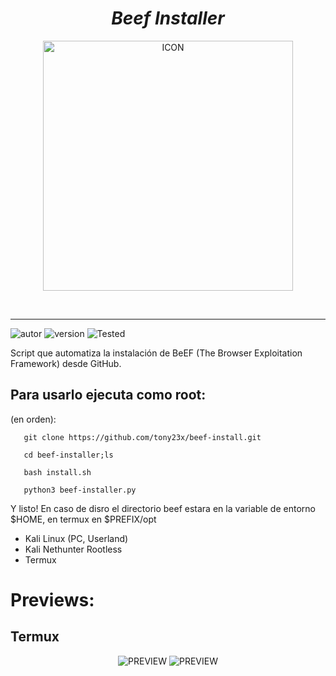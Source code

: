 <h1 align="center"> <i> Beef Installer</i> </h1>
<p align="center"><img src="https://i.ibb.co/RprvrjH/Screenshot-2021-02-24-18-45-17-removebg-preview.png" alt="ICON" align="center" border="0" width="400" height="auto"></p>
<br><hr>

![autor]
![version]
![Tested]

Script que automatiza la instalación de BeEF (The Browser Exploitation Framework) desde GitHub.


## Para usarlo ejecuta como root:

(en orden):
        
       git clone https://github.com/tony23x/beef-install.git

       cd beef-installer;ls

       bash install.sh

       python3 beef-installer.py


Y listo!
En caso de disro el directorio  beef  estara en la variable de entorno $HOME, en termux en $PREFIX/opt

* Kali Linux (PC, Userland)
* Kali Nethunter Rootless
* Termux

# Previews:
## Termux
<p align="center">
<img src="https://user-images.githubusercontent.com/55555800/115059425-28bd7300-9eac-11eb-89c7-f867da9058ae.jpg" alt="PREVIEW">
<img src="#" alt="PREVIEW">
</p>

[version]: https://img.shields.io/badge/Version-BETA%3A%20V.1.0-orange
[tested]: https://img.shields.io/badge/Tested-Kali%20Linux%20%7C%20Termux-blue
[autor]: https://img.shields.io/badge/Author-%40Th3__Pr3d4t0r-red


